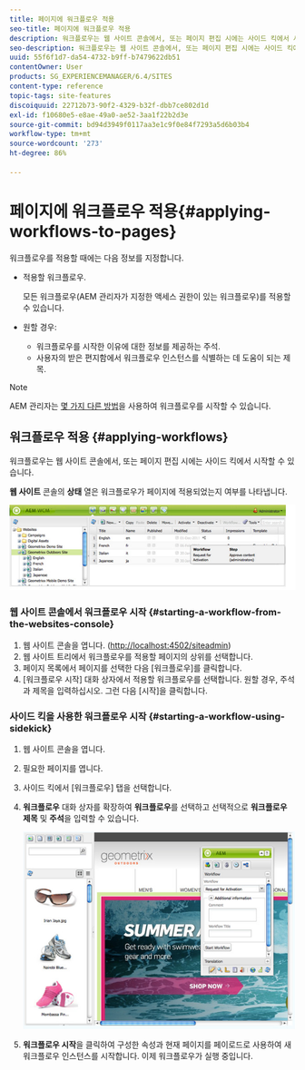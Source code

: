 ```yaml
---
title: 페이지에 워크플로우 적용
seo-title: 페이지에 워크플로우 적용
description: 워크플로우는 웹 사이트 콘솔에서, 또는 페이지 편집 시에는 사이드 킥에서 시작할 수 있습니다.
seo-description: 워크플로우는 웹 사이트 콘솔에서, 또는 페이지 편집 시에는 사이드 킥에서 시작할 수 있습니다.
uuid: 55f6f1d7-da54-4732-b9ff-b7479622db51
contentOwner: User
products: SG_EXPERIENCEMANAGER/6.4/SITES
content-type: reference
topic-tags: site-features
discoiquuid: 22712b73-90f2-4329-b32f-dbb7ce802d1d
exl-id: f10680e5-e8ae-49a0-ae52-3aa1f22b2d3e
source-git-commit: bd94d3949f0117aa3e1c9f0e84f7293a5d6b03b4
workflow-type: tm+mt
source-wordcount: '273'
ht-degree: 86%

---
```


# 페이지에 워크플로우 적용{#applying-workflows-to-pages}

워크플로우를 적용할 때에는 다음 정보를 지정합니다.

* 적용할 워크플로우.

    모든 워크플로우(AEM 관리자가 지정한 액세스 권한이 있는 워크플로우)를 적용할 수 있습니다.
* 원할 경우:

   * 워크플로우를 시작한 이유에 대한 정보를 제공하는 주석.
   * 사용자의 받은 편지함에서 워크플로우 인스턴스를 식별하는 데 도움이 되는 제목.

>[!NOTE]
>
>AEM 관리자는 [몇 가지 다른 방법](/help/sites-administering/workflows-starting.md)을 사용하여 워크플로우를 시작할 수 있습니다.

## 워크플로우 적용 {#applying-workflows}

워크플로우는 웹 사이트 콘솔에서, 또는 페이지 편집 시에는 사이드 킥에서 시작할 수 있습니다.

**웹 사이트** 콘솔의 **상태** 열은 워크플로우가 페이지에 적용되었는지 여부를 나타냅니다.

![워크플로우 상태](assets/workflowstatus.png)

### 웹 사이트 콘솔에서 워크플로우 시작 {#starting-a-workflow-from-the-websites-console}

1. 웹 사이트 콘솔을 엽니다. ([http://localhost:4502/siteadmin](http://localhost:4502/siteadmin))
1. 웹 사이트 트리에서 워크플로우를 적용할 페이지의 상위를 선택합니다.
1. 페이지 목록에서 페이지를 선택한 다음 [워크플로우]를 클릭합니다.
1. [워크플로우 시작] 대화 상자에서 적용할 워크플로우를 선택합니다. 원할 경우, 주석과 제목을 입력하십시오. 그런 다음 [시작]을 클릭합니다.

### 사이드 킥을 사용한 워크플로우 시작  {#starting-a-workflow-using-sidekick}

1. 웹 사이트 콘솔을 엽니다.
1. 필요한 페이지를 엽니다.
1. 사이드 킥에서 [워크플로우] 탭을 선택합니다.
1. **워크플로우** 대화 상자를 확장하여 **워크플로우**&#x200B;를 선택하고 선택적으로 **워크플로우 제목** 및 **주석**&#x200B;을 입력할 수 있습니다.

   ![workflowstartsidekick](assets/workflowstartsidekick.png)

1. **워크플로우 시작**&#x200B;을 클릭하여 구성한 속성과 현재 페이지를 페이로드로 사용하여 새 워크플로우 인스턴스를 시작합니다. 이제 워크플로우가 실행 중입니다.
